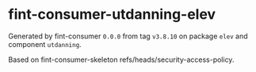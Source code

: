 # fint-consumer-utdanning-elev

Generated by fint-consumer `0.0.0` from tag `v3.8.10` on package `elev` and component `utdanning`.

Based on fint-consumer-skeleton refs/heads/security-access-policy.
